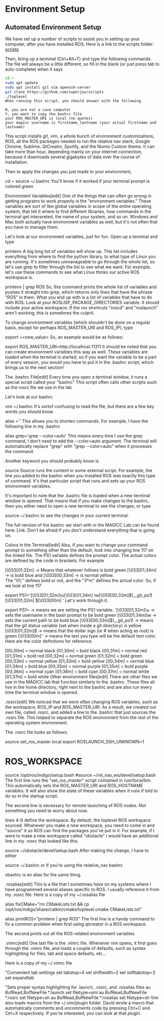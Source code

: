 # Environment Setup

## Automated Environment Setup
We have set up a number of scripts to assist you in setting up your computer, after you have installed ROS. Here is a link to the scripts folder: [scripts](https://github.com/superjax/scripts)

Then, bring up a terminal (Ctrl+Alt+T) and type the following commands. The file will always be a little different, so fill in the blank (or just press tab to auto-complete) when it says <rest of file name>

``` bash
cd ~
sudo apt update
sudo apt install git vim openssh-server
git clone https://github.com/superjax/scripts
./toplevel
When running this script, you should answer with the following
```
```
N, you are not a cave computer
Y, you want to copy the bashrc file
your ROS_MASTER_URI is local (no quotes)
your magicc username is firstname_lastname (your actual firstname and lastname)
```

This script installs git, vim, a whole bunch of environment customizations, ROS, all the ROS packages needed to run the relative nav stack, Google Chrome, Sublime, QtCreator, Spotify, and the Numix Custom theme. It can take more than hour, depending mainly on your internet connection, because it downloads several gigabytes of data over the course of installation.

Then to apply the changes you just made to your environment,

cd ~
source ~/.bashrc
You'll know if it worked if your terminal prompt is colored green

Environment Variables[edit]
One of the things that can often go wrong in getting programs to work properly is the "environment variables." These variables are sort of like global variables in scope of the entire operating system, that tell it where to find different libraries, how commands in the terminal get interpreted, the name of your system, and so on. Windows and Mac both actually have environment variables as well, but it's not often that you have to manage them.

Let's look at our environment variables, just for fun. Open up a terminal and type

printenv
A big long list of variables will show up. This list includes everything from where to find the python library, to what type of Linux you are running. It's sometimes unmanageable to go through the whole list, so let's use grep to filter through the list to see what we want. For example, let's use these commands to see what Linux thinks our active ROS workspace is.

printenv | grep ROS
So, this command prints the whole list of variables and pushes it straight into grep, which returns only lines that have the phrase "ROS" in them. What you end up with is a list of variables that have to do with ROS. Look at your ROSLISP_PACKAGE_DIRECTORIES variable. It should include your active workspace. If the ros shortcuts "roscd" and "roslaunch" aren't working, this is sometimes the culprit.

To change environment variables (which shouldn't be done on a regular basis, except for perhaps ROS_MASTER_URI and ROS_IP), type

export <VARIABLE>=<new_value>
So, an example would be as follows:

export ROS_MASTER_URI=http://localhost:11311
It should be noted that you can create environment variables this way as well. These variables are loaded when the terminal is started, so if you want the variable to be a part of every session, you would you have to put it in the .bashrc script, which brings us to the next section!


The .bashrc File[edit]
Every time you open a terminal window, it runs a special script called your "bashrc" This script often calls other scripts such as the rosrc file we use in the lab

Let's look at our bashrc

vim ~/.bashrc
It's sortof confusing to read the file, but there are a few key words you should know.

alias <command>='<replacement command>'
This allows you to shorten commands. For example, I have the following line in my .bashrc

alias grep='grep --color=auto'
This means every time I use the grep command, I don't need to add the --color=auto argument. The terminal will automatically replace "grep" with "grep --color=auto" when it processes the command.

Another keyword you should probably know is

source <external script file.sh>
Source runs the content in some external script. For example, the line you added to the bashrc when you installed ROS was exactly this type of command. It's that particular script that runs and sets up your ROS environment variables.

It's important to note that the .bashrc file is loaded when a new terminal window is opened. That means that if you make changes to the bashrc, then you either need to open a new terminal to see the changes, or type

source ~/.bashrc
to see the changes in your current terminal.

The full version of the bashrc we start with in the MAGICC Lab can be found here: Link. Don't be afraid if you don't understand everything that is going on.

Colors in the Terminal[edit]
Also, if you want to change your command prompt to something other than the default, look into changing line 117 on the linked file. The PS1 variable defines the prompt color. The actual colors are defined by the code in brackets. For example

\[\033[01;32m\] -> Means that whatever follows is bold green
\[\033[01;34m\] -> is bold blue and
\[\033[00;33m\] -> is normal yellow.  
The "01;" defines bold or not, and the "3*m" defines the actual color. So, if we look at line 117

export PS1='\[\033[01;32m\]\u\[\033[01;34m\] \w\[\033[00;33m\]$(__git_ps1)\[\033[01;32m\] \$\[\033[00m\] '
Let's work through it.

export PS1=                  -> means we are setting the PS1 variable.
'\[\033[01;32m\]\u           -> sets the username in the bash prompt to be bold green
 \[\033[01;34m\]\w           -> sets the current path to be bold blue
 \[\033[00;33m\]$(__git_ps1) -> means that the git status variable (set when inside a git directory) is yellow
 [\033[01;32m\]\$            -> means that the dollar sign (or # when acting as root) is green
 \[\033[00m\]'               -> means the text you type will be the default text color.
Here are the color definitions for reference.

[00;30m] = normal black         [01;30m] = bold black
[00;31m] = normal red           [01;31m] = bold red
[00;32m] = normal green         [01;32m] = bold green
[00;33m] = normal yellow        [01;33m] = bold yellow
[00;34m] = normal blue          [01;34m] = bold blue
[00;35m] = normal purple        [01;35m] = bold purple
[00;36m] = normal cyan          [01;36m] = bold cyan
[00;37m] = normal white         [01;37m] = bold white
Other environment files[edit]
There are other files we use in the MAGICC lab that function similarly to the .bashrc. These files all live in the home directory, right next to the bashrc and are also run every time the terminal window is opened.

.rosrc[edit]
We noticed that we were often changing ROS variables, such as the workspace, ROS_IP and ROS_MASTER_URI. As a result, we created our own file, called .rosrc, and added a line to the .bashrc that just sources the .rosrc file. This helped to separate the ROS environment from the rest of the operating system environment.

The .rosrc file looks as follows:

source set_ros_master local
export ROSLAUNCH_SSH_UNKNOWN=1

# ROS_WORKSPACE
source /opt/ros/indigo/setup.bash
#source ~/rel_nav_ws/devel/setup.bash
The first line runs the "set_ros_master" script contained in /usr/local/bin. This automatically sets the ROS_MASTER_URI and ROS_HOSTNAME variables. It will also show the state of these variables when it runs if told to do so in the startup script.

The second line is necessary for remote launching of ROS nodes. Not something you need to worry about now.

lines 4-6 define the workspace. By default, the toplevel ROS workspace sourced. Whenever you make a new workspace, you need to come in and "source" it so ROS can find the packages you've put in it. For example, if I were to make a new workspace called "obstacle" I would have an additional line in my .rosrc that looked like this.

source ~/obstacle/devel/setup.bash
After making the change, I have to either

source ~/.bashrc
or if you're using the relative_nav bashrc

sbashrc
is an alias for the same thing.


.rosalias[edit]
This is a file that I sometimes have on my systems where I have programmed several aliases specific to ROS. I usually reference it from my .rosrc file. Here is a copy of my ~/.rosalias file

alias fixCMake="rm CMakeLists.txt && cp /opt/ros/indigo/share/catkin/cmake/toplevel.cmake CMakeLists.txt"

alias printROS="printenv | grep ROS"
The first line is a handy command to fix a common problem when first using qtcreator in a ROS workspace.

The second prints out all the ROS-related environment variables


.vimrc[edit]
One last file is the .vimrc file. Whenever vim opens, it first goes through the .vimrc file, and loads a couple of defaults, such as syntax highlighting for files, tab and space defaults, etc...

Here is a copy of my ~/.vimrc file

"Convenient tab settings
set tabstop=4
set shiftwidth=2
set softtabstop=2
set expandtab

"Sets proper syntax highlighting for .launch, .rosrc, and .rosalias files
au BufRead,BufNewFile *.launch set filetype=xml
au BufRead,BufNewFile *.rosrc set filetype=sh
au BufRead,BufNewFile *.rosalias set filetype=sh
Vim also loads macros from the ~/.vim/plugin folder. David wrote a macro that automatically comments and uncomments code by pressing Ctrl+C and Ctrl+X respectively. If you're interested, you can look at that plugin.
